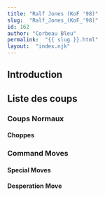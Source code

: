 ```yaml
---
title: "Ralf Jones (KoF '98)"
slug:  "Ralf_Jones_(KoF_'98)"
id: 162
author: "Corbeau Bleu"
permalink:  "{{ slug }}.html"
layout:  "index.njk"
---
```


## Introduction

## Liste des coups

### Coups Normaux

#### Choppes

### Command Moves

#### Special Moves

#### Desperation Move
